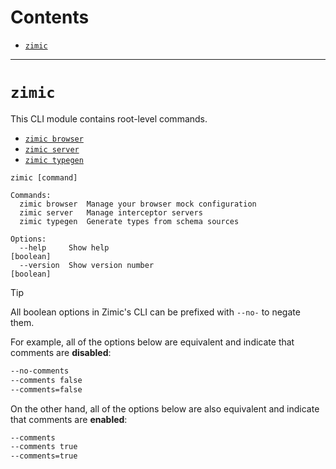# Contents <!-- omit from toc -->

- [`zimic`](#zimic)

---

# `zimic`

This CLI module contains root-level commands.

- [`zimic browser`](./cli-zimic-browser.md)
- [`zimic server`](./cli-zimic-server.md)
- [`zimic typegen`](./cli-zimic-typegen.md)

```
zimic [command]

Commands:
  zimic browser  Manage your browser mock configuration
  zimic server   Manage interceptor servers
  zimic typegen  Generate types from schema sources

Options:
  --help     Show help                                                 [boolean]
  --version  Show version number                                       [boolean]
```

> [!TIP]
>
> All boolean options in Zimic's CLI can be prefixed with `--no-` to negate them.
>
> For example, all of the options below are equivalent and indicate that comments are **disabled**:
>
> ```bash
> --no-comments
> --comments false
> --comments=false
> ```
>
> On the other hand, all of the options below are also equivalent and indicate that comments are **enabled**:
>
> ```bash
> --comments
> --comments true
> --comments=true
> ```
